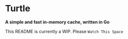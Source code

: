 # Turtle

**A simple and fast in-memory cache, written in Go**

This README is currently a WIP. Please `Watch This Space`
